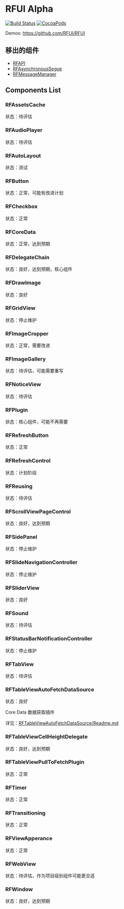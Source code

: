 # RFUI Alpha

[![Build Status](https://img.shields.io/travis/RFUI/Alpha.svg?style=flat-square&colorA=333333&colorB=6600cc)](https://travis-ci.org/RFUI/Alpha)
[![CocoaPods](https://img.shields.io/cocoapods/v/RFAlpha.svg?style=flat-square&colorA=333333&colorB=6600cc)](https://cocoapods.org/pods/RFAlpha)

Demos: https://github.com/RFUI/RFUI

## 移出的组件

* [RFAPI](https://github.com/RFUI/RFAPI)
* [RFAsynchronousSegue](https://github.com/RFUI/RFSegue)
* [RFMessageManager](https://github.com/RFUI/RFMessageManager)

## Components List

### RFAssetsCache

状态：待评估

### RFAudioPlayer

状态：待评估

### RFAutoLayout

状态：测试

### RFButton

状态：正常，可能有改进计划

### RFCheckbox

状态：正常

### RFCoreData

状态：正常，达到预期

### RFDelegateChain

状态：良好，达到预期，核心组件

### RFDrawImage

状态：良好

### RFGridView

状态：停止维护

### RFImageCropper

状态：正常，需要改进

### RFImageGallery

状态：待评估，可能需要重写

### RFNoticeView

状态：待评估

### RFPlugin

状态：核心组件，可能不再需要

### RFRefreshButton

状态：正常

### RFRefreshControl

状态：计划阶段

### RFReusing

状态：待评估

### RFScrollViewPageControl

状态：良好，达到预期

### RFSidePanel

状态：停止维护

### RFSlideNavigationController

状态：停止维护

### RFSliderView

状态：良好

### RFSound

状态：待评估

### RFStatusBarNotificationController

状态：停止维护

### RFTabView

状态：待评估

### RFTableViewAutoFetchDataSource

状态：良好

Core Data 数据获取插件

详见：[RFTableViewAutoFetchDataSource/Readme.md](RFTableViewAutoFetchDataSource/Readme.md)

### RFTableViewCellHeightDelegate

状态：良好，达到预期

### RFTableViewPullToFetchPlugin

状态：正常

### RFTimer

状态：正常

### RFTransitioning

状态：正常

### RFViewApperance

状态：正常

### RFWebView

状态：待评估，作为项目级别组件可能更合适

### RFWindow

状态：良好，达到预期
